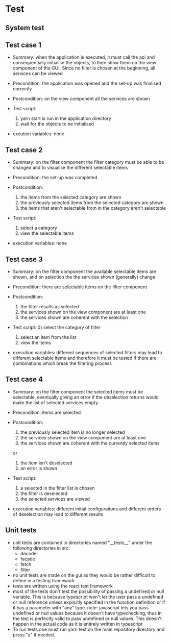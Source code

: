 
# Test

## System test

## Test case 1

- Summary: when the application is executed, it must call the api and consequentially initialise the objects, to then show them on the view component of the GUI. Since no filter is chosen at the beginning, all services can be viewed

- Precondition: the application was opened and the set-up was finalised correctly

- Postcondition: on the view component all the services are shown

- Test script:
  1) yarn start is run in the application directory
  2) wait for the objects to be initialised

- excution variables: none

## Test case 2

- Summary: on the filter component the filter category must be able to be changed and to visualise the different selectable items

- Precondition: the set-up was completed

- Postcondition:
  1) the items from the selected category are shown
  2) the previously selected items from the selected category are shown
  3) the items that aren't selectable from in the category aren't selectable

- Test script:
  1) select a category
  2) view the selectable items

- execution variables: none

## Test case 3

- Summary: on the filter component the available selectable items are shown, and on selection the the services shown (generally) change

- Precondition: there are selectable items on the filter component

- Postcondition:
  1) the filter results as selected
  2) the services shown on the view component are at least one
  3) the services shown are coherent with the selection

- Test script:
  0) select the category of filter
  1) select an item from the list
  2) view the items

- execution variables: different sequences of selected filters may lead to different selectable items and therefore it must be tested if there are combinations which break the filtering process

## Test case 4

- Summary: on the filter component the selected items must be selectable, eventually giving an error if the deselection returns would make the list of selected services empty

- Precondition: items are selected

- Postcondition:
  1) the previously selected item is no longer selected
  2) the services shown on the view component are at least one
  3) the services shown are coherent with the currently selected items

  or

  1) the item isn't deselected
  2) an error is shown  

- Test script:
  1) a selected in the filter list is chosen
  2) the filter is deselected
  3) the selected services are viewed

- execution variables: different initial configurations and different orders of deselection may lead to different results

## Unit tests

- unit tests are contained in directories named "\_\_tests\_\_" under the following directories in src:
  - decoder
  - facade
  - fetch
  - filter
- no unit tests are made on the gui as they would be rather difficult to define in a testing framework
- tests are written using the react test framework
- most of the tests don't test the possibility of passing a undefined or null variable. This is because typescript won't let the user pass a undefined or null reference unless explicitly specified in the function definition or if it has a parameter with "any" type. note: javascript lets you pass undefined or null values because it doesn't have typechecking, thus in the test is perfectly valid to pass undefined or null values. This doesn't happen in the actual code as it is entirely written in typescript
- To run tests one must run yarn test on the main repository directory and press "a" if needed.
